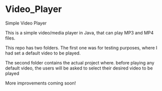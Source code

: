 # Video_Player
Simple Video Player

This is a simple video/media player in Java, that can play MP3 and MP4 files.

This repo has two folders. The first one was for testing purposes, where I had set a default video to be played.

The second folder contains the actual project where. before playing any default video, the users will be asked to select their desired video to be played

More improvements coming soon!
